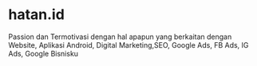 # hatan.id
Passion dan Termotivasi dengan hal apapun yang berkaitan dengan Website, Aplikasi Android, Digital Marketing,SEO, Google Ads, FB Ads, IG Ads, Google Bisnisku
